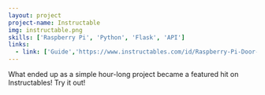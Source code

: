 ```yaml
---
layout: project
project-name: Instructable
img: instructable.png
skills: ['Raspberry Pi', 'Python', 'Flask', 'API']
links:
  - link: ['Guide','https://www.instructables.com/id/Raspberry-Pi-Door-Notifier/']
---
```


What ended up as a simple hour-long project became a featured hit on Instructables! Try it out!

